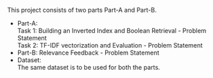 This project consists of two parts Part-A and Part-B.
- Part-A:
<br>Task 1: Building an Inverted Index and Boolean Retrieval - Problem Statement
<br>Task 2: TF-IDF vectorization and Evaluation - Problem Statement
- Part-B: Relevance Feedback - Problem Statement
- Dataset:
<br>The same dataset is to be used for both the parts.
